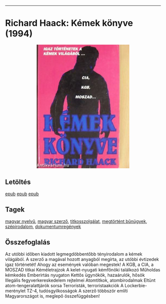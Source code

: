 <hr/>

# <a name="id_377">Richard Haack: Kémek könyve (1994)</a>
<center><img src="https://github.com/BercziSandor/calibre_lib/raw/main/main/Haack%2C%20Richard/Kemek%20konyve%20%28377%29/cover.jpg" alt="cover" width="300"/></center>

## Letöltés
[epub](https://github.com/BercziSandor/calibre_lib/raw/main/main/Haack%2C%20Richard/Kemek%20konyve%20%28377%29/Kemek%20konyve%20-%20Haack%2C%20Richard%20%28Case%20Conflict%29.epub) 
 [epub](https://github.com/BercziSandor/calibre_lib/raw/main/main/Haack%2C%20Richard/Kemek%20konyve%20%28377%29/Kemek%20konyve%20-%20Haack%2C%20Richard.epub) 
 [epub](https://github.com/BercziSandor/calibre_lib/raw/main/main/Haack%2C%20Richard/Kemek%20konyve%20%28377%29/Kemek%20konyve%20-%20Richard%20Haack.epub)

## Tagek
[magyar nyelvű](https://github.com/berczisandor/calibre_lib/blob/main/main/_tags/magyar%20nyelv%c5%b1.md), [magyar szerző](https://github.com/berczisandor/calibre_lib/blob/main/main/_tags/magyar%20szerz%c5%91.md), [titkosszolgálat](https://github.com/berczisandor/calibre_lib/blob/main/main/_tags/titkosszolg%c3%a1lat.md), [megtörtént bűnügyek](https://github.com/berczisandor/calibre_lib/blob/main/main/_tags/megt%c3%b6rt%c3%a9nt%20b%c5%b1n%c3%bcgyek.md), [szépirodalom](https://github.com/berczisandor/calibre_lib/blob/main/main/_tags/sz%c3%a9pirodalom.md), [dokumentumregények](https://github.com/berczisandor/calibre_lib/blob/main/main/_tags/dokumentumreg%c3%a9nyek.md)

## Összefoglalás
<div>
<p>Az utóbbi időben kiadott legmegdöbbentőbb tényirodalom a kémek világából. A szerző a magával hozott anyagból megírta, az utóbbi évtizedek igaz történetét! Ahogy az események valóban megestek! A KGB, a CIA, a MOSZAD titkai Kéméletrajzok A kelet-nyugati kémfőnöki találkozó Műholdas kémkedés Emberirtás nyugaton Kettős ügynökök, hazaárulók, hősök Illegális fegyverkereskedelem rejtelmei Atomtitkok, atombirodalmak Eltünt atom-tengeralattjárók sorsa Terroristák, terroristaakciók A Lockerbie-merénylet TZ-4, tudósgyilkosságok A szerző többször említi Magyarországot is, meglepő összefüggésben!</p></div>


